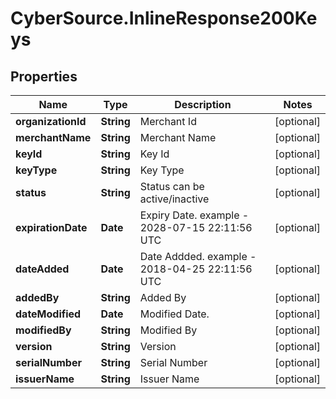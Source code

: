 # CyberSource.InlineResponse200Keys

## Properties
Name | Type | Description | Notes
------------ | ------------- | ------------- | -------------
**organizationId** | **String** | Merchant Id | [optional] 
**merchantName** | **String** | Merchant Name | [optional] 
**keyId** | **String** | Key Id | [optional] 
**keyType** | **String** | Key Type | [optional] 
**status** | **String** | Status can be active/inactive | [optional] 
**expirationDate** | **Date** | Expiry Date. example - 2028-07-15 22:11:56 UTC | [optional] 
**dateAdded** | **Date** | Date Addded. example - 2018-04-25 22:11:56 UTC | [optional] 
**addedBy** | **String** | Added By | [optional] 
**dateModified** | **Date** | Modified Date. | [optional] 
**modifiedBy** | **String** | Modified By | [optional] 
**version** | **String** | Version | [optional] 
**serialNumber** | **String** | Serial Number | [optional] 
**issuerName** | **String** | Issuer Name | [optional] 


